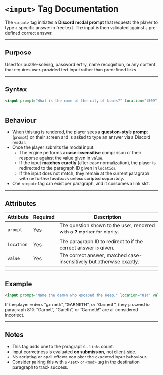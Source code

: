 # `<input>` Tag Documentation

The `<input>` tag initiates a **Discord modal prompt** that requests the player to type a specific answer in free text. The input is then validated against a pre-defined correct answer.

---

## Purpose

Used for puzzle-solving, password entry, name recognition, or any content that requires user-provided text input rather than predefined links.

---

## Syntax

```html
<input prompt="What is the name of the city of bones?" location="1309" value="Scythehold">
```

---

## Behaviour

- When this tag is rendered, the player sees a **question-style prompt** (`prompt`) on their screen and is asked to type an answer via a Discord modal.
- Once the player submits the modal input:
  - The engine performs a **case-insensitive** comparison of their response against the value given in `value`.
  - If the input **matches exactly** (after case normalization), the player is redirected to the paragraph ID given in `location`.
  - If the input does not match, they remain at the current paragraph with no further feedback unless scripted separately.
- One `<input>` tag can exist per paragraph, and it consumes a link slot.

---

## Attributes

| Attribute   | Required | Description                                                                 |
|-------------|----------|-----------------------------------------------------------------------------|
| `prompt`    | Yes      | The question shown to the user, rendered with a ❓ marker for clarity.       |
| `location`  | Yes      | The paragraph ID to redirect to if the correct answer is given.              |
| `value`     | Yes      | The correct answer, matched case-insensitively but otherwise exactly.        |

---

## Example

```html
<input prompt="Name the demon who escaped the Keep." location="810" value="Garneth">
```

If the player enters “garneth”, “GARNETH”, or “Garneth”, they proceed to paragraph 810. “Garnet”, “Gareth”, or “Garneth!” are all considered incorrect.

---

## Notes

- This tag adds one to the paragraph’s `.links` count.
- Input correctness is evaluated **on submission**, not client-side.
- No scripting or spell effects can alter the expected input behaviour.
- Consider pairing this with a `<set>` or `<mod>` tag in the destination paragraph to track success.
